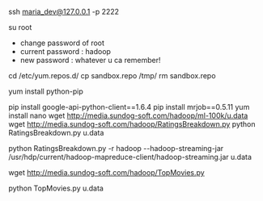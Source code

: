 ssh maria_dev@127.0.0.1 -p 2222

su root
 - change password of root
 - current password  : hadoop
 - new password : whatever u ca remember!

cd /etc/yum.repos.d/
cp sandbox.repo /tmp/
rm sandbox.repo

 yum install python-pip

 pip install google-api-python-client==1.6.4
 pip install mrjob==0.5.11
 yum install nano
 wget http://media.sundog-soft.com/hadoop/ml-100k/u.data
 wget http://media.sundog-soft.com/hadoop/RatingsBreakdown.py
 python RatingsBreakdown.py u.data

 python RatingsBreakdown.py -r hadoop --hadoop-streaming-jar /usr/hdp/current/hadoop-mapreduce-client/hadoop-streaming.jar u.data

  wget http://media.sundog-soft.com/hadoop/TopMovies.py

  python TopMovies.py u.data